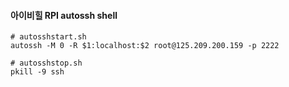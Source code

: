 #### 아이비힐 RPI autossh shell

```less
# autosshstart.sh
autossh -M 0 -R $1:localhost:$2 root@125.209.200.159 -p 2222

# autosshstop.sh
pkill -9 ssh
```

